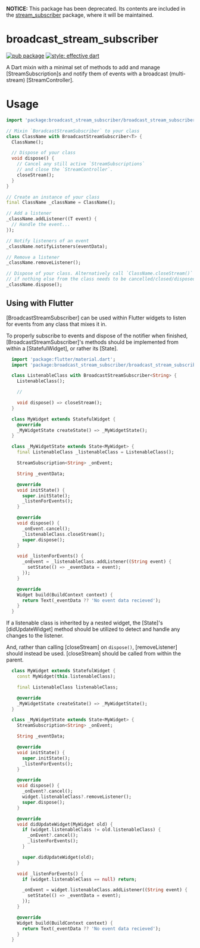 __NOTICE:__ This package has been deprecated. Its contents are included in the
[stream_subscriber](https://github.com/james-alex/stream_subscriber) package,
where it will be maintained.

# broadcast_stream_subscriber

[![pub package](https://img.shields.io/pub/v/broadcast_stream_subscriber.svg)](https://pub.dartlang.org/packages/broadcast_stream_subscriber)
[![style: effective dart](https://img.shields.io/badge/style-effective_dart-40c4ff.svg)](https://github.com/tenhobi/effective_dart)

A Dart mixin with a minimal set of methods to add and manage [StreamSubscription]s
and notify them of events with a broadcast (multi-stream) [StreamController].

# Usage

```dart
import 'package:broadcast_stream_subscriber/broadcast_stream_subscriber.dart';

// Mixin `BoradcastStreamSubscriber` to your class
class ClassName with BroadcastStreamSubscriber<T> {
  ClassName();

  // Dispose of your class
  void dispose() {
    // Cancel any still active `StreamSubscriptions`
    // and close the `StreamController`.
    closeStream();
  }
}

// Create an instance of your class
final ClassName _className = ClassName();

// Add a listener
_className.addListener((T event) {
  // Handle the event...
});

// Notify listeners of an event
_className.notifyListeners(eventData);

// Remove a listener
_className.removeListener();

// Dispose of your class. Alternatively call `ClassName.closeStream()` directly
// if nothing else from the class needs to be cancelled/closed/disposed.
_className.dispose();

```

## Using with Flutter

[BroadcastStreamSubscriber] can be used within Flutter widgets to listen for
events from any class that mixes it in.

To properly subscribe to events and dispose of the notifier when finished,
[BroadcastStreamSubscriber]'s methods should be implemented from within a
[StatefulWidget], or rather its [State].

```dart
  import 'package:flutter/material.dart';
  import 'package:broadcast_stream_subscriber/broadcast_stream_subscriber.dart';

  class ListenableClass with BroadcastStreamSubscriber<String> {
    ListenableClass();

    //

    void dispose() => closeStream();
  }

  class MyWidget extends StatefulWidget {
    @override
    _MyWidgetState createState() => _MyWidgetState();
  }

  class _MyWidgetState extends State<MyWidget> {
    final ListenableClass _listenableClass = ListenableClass();

    StreamSubscription<String> _onEvent;

    String _eventData;

    @override
    void initState() {
      super.initState();
      _listenForEvents();
    }

    @override
    void dispose() {
      _onEvent.cancel();
      _listenableClass.closeStream();
      super.dispose();
    }

    void _listenForEvents() {
      _onEvent = _listenableClass.addListener((String event) {
        setState(() => _eventData = event);
      });
    }

    @override
    Widget build(BuildContext context) {
      return Text(_eventData ?? 'No event data recieved');
    }
  }
```

If a listenable class is inherited by a nested widget,
the [State]'s [didUpdateWidget] method should be utilized
to detect and handle any changes to the listener.

And, rather than calling [closeStream] on `dispose()`,
[removeListener] should instead be used. [closeStream]
should be called from within the parent.

```dart
  class MyWidget extends StatefulWidget {
    const MyWidget(this.listenableClass);

    final ListenableClass listenableClass;

    @override
    _MyWidgetState createState() => _MyWidgetState();
  }

  class _MyWidgetState extends State<MyWidget> {
    StreamSubscription<String> _onEvent;

    String _eventData;

    @override
    void initState() {
      super.initState();
      _listenForEvents();
    }

    @override
    void dispose() {
      _onEvent?.cancel();
      widget.listenableClass?.removeListener();
      super.dispose();
    }

    @override
    void didUpdateWidget(MyWidget old) {
      if (widget.listenableClass != old.listenableClass) {
        _onEvent?.cancel();
        _listenForEvents();
      }

      super.didUpdateWidget(old);
    }

    void _listenForEvents() {
      if (widget.listenableClass == null) return;

      _onEvent = widget.listenableClass.addListener((String event) {
        setState(() => _eventData = event);
      });
    }

    @override
    Widget build(BuildContext context) {
      return Text(_eventData ?? 'No event data recieved');
    }
  }
```
